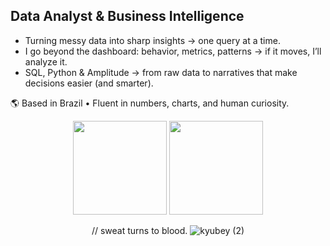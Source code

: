 ## Data Analyst & Business Intelligence

- Turning messy data into sharp insights -> one query at a time.  
- I go beyond the dashboard: behavior, metrics, patterns -> if it moves, I’ll analyze it.  
- SQL, Python & Amplitude → from raw data to narratives that make decisions easier (and smarter).

🌎 Based in Brazil • Fluent in numbers, charts, and human curiosity.
<div align="center">

<img height="150em" src="https://github-readme-stats.vercel.app/api/top-langs/?username=beatrizgnascimento&layout=compact&langs_count=7&theme=dracula"/>
<img height="150em" src="https://github-readme-stats.vercel.app/api?username=beatrizgnascimento&show_icons=true&theme=dracula&include_all_commits=true&count_private=true"/>

// sweat turns to blood.
![kyubey (2)](https://github.com/beatrizgnascimento/beatrizgnascimento/assets/131934165/56b4d88e-82b9-4e01-92ec-577911db5ae4)

</div><!--

